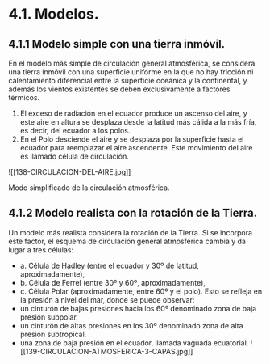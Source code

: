 
# 4.1. Modelos.

## 4.1.1 Modelo simple con una tierra inmóvil.

En el modelo más simple de circulación general atmosférica, se considera una tierra inmóvil con una superficie uniforme en la que no hay fricción ni calentamiento diferencial entre la superficie oceánica y la continental, y además los vientos existentes se deben exclusivamente a factores térmicos.
1. El exceso de radiación en el ecuador produce un ascenso del aire, y este aire en altura se desplaza desde la latitud más cálida a la más fría, es decir, del ecuador a los polos.
2. En el Polo desciende el aire y se desplaza por la superficie hasta el ecuador para reemplazar el aire ascendente. Este movimiento del aire es llamado célula de circulación.

![[138-CIRCULACION-DEL-AIRE.jpg]]

Modo simplificado de la circulación atmosférica.

## 4.1.2 Modelo realista con la rotación de la Tierra.

Un modelo más realista considera la rotación de la Tierra. Si se incorpora este factor, el esquema de circulación general atmosférica cambia y da lugar a tres células:
- a. Célula de Hadley (entre el ecuador y 30º de latitud, aproximadamente),
- b. Célula de Ferrel (entre 30º y 60º, aproximadamente),
- c. Célula Polar (aproximadamente, entre 60º y el polo).
Esto se refleja en la presión a nivel del mar, donde se puede observar:
- un cinturón de bajas presiones hacia los 60º denominado zona de baja presión subpolar.
- un cinturón de altas presiones en los 30º denominado zona de alta presión subtropical.
- una zona de baja presión en el ecuador, llamada vaguada ecuatorial.
![[139-CIRCULACION-ATMOSFERICA-3-CAPAS.jpg]]

